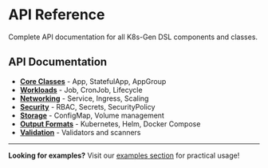 # API Reference

Complete API documentation for all K8s-Gen DSL components and classes.

## API Documentation

- **[Core Classes](core.md)** - App, StatefulApp, AppGroup
- **[Workloads](workloads.md)** - Job, CronJob, Lifecycle
- **[Networking](networking.md)** - Service, Ingress, Scaling
- **[Security](security.md)** - RBAC, Secrets, SecurityPolicy
- **[Storage](storage.md)** - ConfigMap, Volume management
- **[Output Formats](output.md)** - Kubernetes, Helm, Docker Compose
- **[Validation](validation.md)** - Validators and scanners

---

**Looking for examples?** Visit our [examples section](../examples/index.md) for practical usage!
